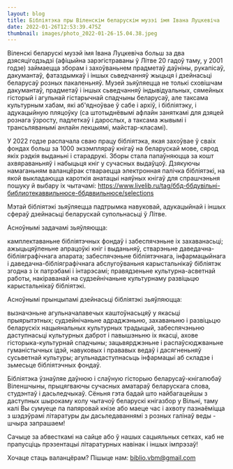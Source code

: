 ```yaml
---
layout: blog
title: Бібліятэка пры Віленскім беларускім музэі імя Івана Луцкевіча
date: 2022-01-26T12:53:39.475Z
thumbnail: images/photo_2022-01-26-15.04.38.jpeg
---
```

Віленскі беларускі музэй імя Івана Луцкевіча больш за два дзясяцігодзьдзі (афіцыйна зарэгістраваны ў Літве 20 гадоў таму, у 2001 годзе) займаецца зборам і захоўваньнем прадметаў даўніны, рукапісаў, дакумантаў, фатаздымкаў і іншых сьведчанняў жыцьця і дзейнасьці беларусаў розных пакаленьняў. Музей зьяўляецца не толькі сховішчам дакумантаў, прадметаў і іншых сьведчанняў індывідуальных, сямейных гісторый і агульнай гістарычнай спадчыны беларусаў, але таксама культурным хабам, які аб'ядноўвае ў сабе і архіў, і бібліятэку, і адукацыйную пляцоўку (са штотыднёвымі афлайн заняткамі для дзяцей рознага ўзросту, падлеткаў і дарослых, а таксама жывымі і трансьляванымі анлайн лекцыямі, майстар-класамі).

У 2022 годзе распачала сваю працу бібліятэка, якая захоўвае ў сваіх фондах больш за 1000 экзэмпляраў кнігаў на беларускай мове, сярод якіх рэдкія выданьні і старадрукі. Зборы стала папаўняюцца за кошт ахвяраваньняў і набыцьця кніг у сучасных выдаўцоў.
Дзякуючы намаганьням валанцёрак ствараецца электронная палічка бібліятэкі, на якой выкладаюцца кароткія анатацыі наяўных кнігаў для спрашчэньня пошуку й выбару іх чытачамі: https://www.livelib.ru/tag/ббд-ббдувільні-библиотекаввильнюсе-ббдввильнюсе/selections



Мэтай бібліятэкі зьяўляецца падтрымка навуковай, адукацыйнай і іншых сфераў дзейнасьці беларускай супольнасьці ў Літве.

Асноўнымі задачамі зьяўляюцца:

камплектаваньне бібліятэчных фондаў і забеспячэньне іх захаванасьці;
ажыцьцяўленьне апрацоўкі кніг і выданьняў, стварэньне даведачна-бібліяграфічнага апарата;
забеспячэньне бібліятэчнага, інфармацыйнага і даведачна-бібліяграфічнага абслугоўваньня карыстальнікаў бібліятэк згодна з іх патрэбамі і інтарэсамі;
правядзеньне культурна-асветнай работы, накіраванай на судзейнічаньне культурнаму развіцьцю карыстальнікаў бібліятэкі.

Асноўнымі прынцыпамі дзейнасьці бібліятэкі зьяўляюцца:

вызначэньне агульначалавечых каштоўнасьцяў у якасьці прыярытэтных;
судзейнічаньне адраджэньню, захаваньню і развіцьцю беларускіх нацыянальных культурных традыцый, забеспячэньню даступнасьці культурных даброт і павышэньню іх якасці, ахове гісторыка-культурнай спадчыны;
зацьвярджэньне і распаўсюджваньне гуманістычных ідэй, навуковых і прававых ведаў і дасягненьняў сусьветнай культуры; 
агульнадаступнасьць інфармацыі аб складзе і зьмесьце бібліятэчных фондаў.

Бібліятэка ўзнаўляе даўнюю і слаўную гісторыю беларусаў-кнігалюбаў Віленшчыны, прыцягваючы сучасных аматараў беларускага слова, студэнтаў і дасьледчыкаў. Сёньня гэта бадай што найбагацейшы з даступных шырокаму колу чытачоў беларускі кнігазбор у Вільні, таму калі Вы сумуеце па папяровай кнізе або маеце час і ахвоту пазнаёміцца з шэдэўрамі літаратуры ды дасьледаваннямі з розных галінаў веды - шчыра запрашаем! 

Сачыце за абвесткамі на сайце або ў нашых сацыяльных сетках, каб не прапусціць прэзентацыі літаратурных навінак і іншых імпрэзаў!

Хочаце стаць валанцёрам? Пішыце нам: biblio.vbm@gmail.com